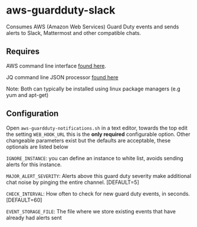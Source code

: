 # aws-guardduty-slack
Consumes AWS (Amazon Web Services) Guard Duty events and sends alerts to Slack, Mattermost and other compatible chats.

## Requires
AWS command line interface [found here](https://aws.amazon.com/cli/).

JQ command line JSON processor [found here](https://stedolan.github.io/jq/)

Note: Both can typically be installed using linux package managers (e.g yum and apt-get)

## Configuration
Open `aws-guardduty-notifications.sh` in a text editor, towards the top edit the setting `WEB_HOOK_URL` this is the **only required** configurable option.  Other changeable parameters exist but the defaults are acceptable, these optionals are listed below

`IGNORE_INSTANCE`: you can define an instance to white list, avoids sending alerts for this instance.

`MAJOR_ALERT_SEVERITY`: Alerts above this guard duty severity make additional chat noise by pinging the entire channel. [DEFAULT=5]

`CHECK_INTERVAL`: How often to check for new guard duty events, in seconds. [DEFAULT=60]

`EVENT_STORAGE_FILE`: The file where we store existing events that have already had alerts sent
